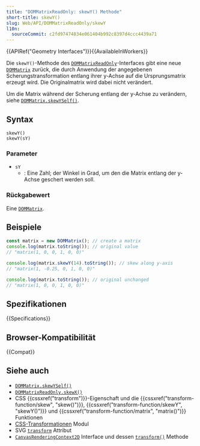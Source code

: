 ```yaml
---
title: "DOMMatrixReadOnly: skewY() Methode"
short-title: skewY()
slug: Web/API/DOMMatrixReadOnly/skewY
l10n:
  sourceCommit: c2fd97474834e061404b992c8397d4ccc4439a71
---
```


{{APIRef("Geometry Interfaces")}}{{AvailableInWorkers}}

Die `skewY()`-Methode des [`DOMMatrixReadOnly`](/de/docs/Web/API/DOMMatrixReadOnly)-Interfaces gibt eine neue [`DOMMatrix`](/de/docs/Web/API/DOMMatrix) zurück, die durch Anwendung der angegebenen Scherungstransformation entlang ihrer y-Achse auf die Ursprungsmatrix erzeugt wird. Die Originalmatrix wird dabei nicht verändert.

Um die Matrix während der Scherung entlang der y-Achse zu verändern, siehe [`DOMMatrix.skewYSelf()`](/de/docs/Web/API/DOMMatrix/skewYSelf).

## Syntax

```js-nolint
skewY()
skewY(sY)
```

### Parameter

- `sY`
  - : Eine Zahl; der Winkel in Grad, um den die Matrix entlang der y-Achse geschert werden soll.

### Rückgabewert

Eine [`DOMMatrix`](/de/docs/Web/API/DOMMatrix).

## Beispiele

```js
const matrix = new DOMMatrix(); // create a matrix
console.log(matrix.toString()); // original value
// "matrix(1, 0, 0, 1, 0, 0)"

console.log(matrix.skewY(14).toString()); // skew along y-axis
// "matrix(1, -0.25, 0, 1, 0, 0)"

console.log(matrix.toString()); // original unchanged
// "matrix(1, 0, 0, 1, 0, 0)"
```

## Spezifikationen

{{Specifications}}

## Browser-Kompatibilität

{{Compat}}

## Siehe auch

- [`DOMMatrix.skewYSelf()`](/de/docs/Web/API/DOMMatrix/skewYSelf)
- [`DOMMatrixReadOnly.skewX()`](/de/docs/Web/API/DOMMatrixReadOnly/skewX)
- CSS {{cssxref("transform")}}-Eigenschaft und die {{cssxref("transform-function/skew", "skew()")}}, {{cssxref("transform-function/skewY", "skewY()")}} und {{cssxref("transform-function/matrix", "matrix()")}} Funktionen
- [CSS-Transformationen](/de/docs/Web/CSS/CSS_transforms) Modul
- SVG [`transform`](/de/docs/Web/SVG/Reference/Attribute/transform) Attribut
- [`CanvasRenderingContext2D`](/de/docs/Web/API/CanvasRenderingContext2D) Interface und dessen [`transform()`](/de/docs/Web/API/CanvasRenderingContext2D/transform) Methode
